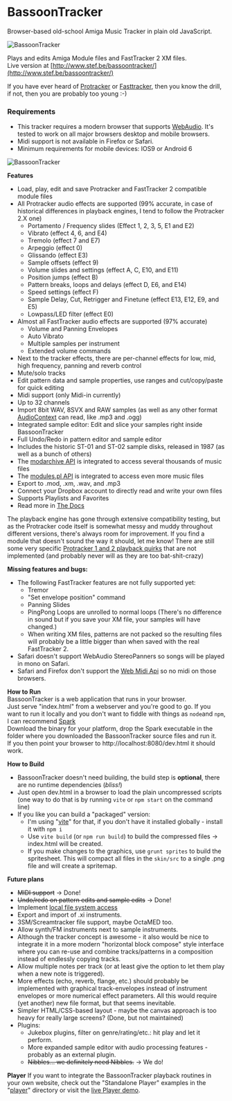 # BassoonTracker

Browser-based old-school Amiga Music Tracker in plain old JavaScript.

![BassoonTracker](./skin/bassoontracker_main.png?raw=true)

Plays and edits Amiga Module files and FastTracker 2 XM files.  
Live version at [http://www.stef.be/bassoontracker/](http://www.stef.be/bassoontracker/)

If you have ever heard of [Protracker](https://en.wikipedia.org/wiki/Protracker) or [Fasttracker](https://en.wikipedia.org/wiki/FastTracker_2), then you know the drill,   
if not, then you are probably too young :-)

### Requirements
* This tracker requires a modern browser that supports [WebAudio](https://developer.mozilla.org/en-US/docs/Web/API/Web_Audio_API).
It's tested to work on all major browsers desktop and mobile browsers.
* Midi support is not available in Firefox or Safari. 
* Minimum requirements for mobile devices: IOS9 or Android 6

![BassoonTracker](./skin/bassoontracker_sampleeditor.png?raw=true)

**Features**
- Load, play, edit and save Protracker and FastTracker 2 compatible module files  
- All Protracker audio effects are supported (99% accurate, in case of historical differences in playback engines, I tend to follow the Protracker 2.X one)
  - Portamento / Frequency slides (Effect 1, 2, 3, 5, E1 and E2)
  - Vibrato (effect 4, 6, and E4)
  - Tremolo (effect 7 and E7)
  - Arpeggio (effect 0)
  - Glissando (effect E3)
  - Sample offsets (effect 9)
  - Volume slides and settings (effect A, C, E10, and E11)
  - Position jumps (effect B)
  - Pattern breaks, loops and delays (effect D, E6, and E14)
  - Speed settings (effect F)
  - Sample Delay, Cut, Retrigger and Finetune (effect E13, E12, E9, and E5)
  - Lowpass/LED filter (effect E0)
- Almost all FastTracker audio effects are supported (97% accurate)
  - Volume and Panning Envelopes
  - Auto Vibrato
  - Multiple samples per instrument
  - Extended volume commands
- Next to the tracker effects, there are per-channel effects for low, mid, high frequency, panning and reverb control
- Mute/solo tracks  
- Edit pattern data and sample properties, use ranges and cut/copy/paste for quick editing
- Midi support (only Midi-in currently)  
- Up to 32 channels 
- Import 8bit WAV, 8SVX and RAW samples (as well as any other format [AudioContext](https://developer.mozilla.org/en-US/docs/Web/API/AudioContext) can read, like .mp3 and .ogg)
- Integrated sample editor: Edit and slice your samples right inside BassoonTracker
- Full Undo/Redo in pattern editor and sample editor
- Includes the historic ST-01 and ST-02 sample disks, released in 1987 (as well as a bunch of others)
- The [modarchive API](https://modarchive.org/) is integrated to access several thousands of music files
- The [modules.pl API](http://modules.pl/) is integrated to access even more music files
- Export to .mod, .xm, .wav, and .mp3
- Connect your Dropbox account to directly read and write your own files
- Supports Playlists and Favorites
- Read more in [The Docs](https://www.stef.be/bassoontracker/docs/)

The playback engine has gone through extensive compatibility testing, but as the Protracker code itself is somewhat messy and muddy
throughout different versions, there's always room for improvement.
If you find a module that doesn't sound the way it should, let me know!
There are still some very specific [Protracker 1 and 2 playback quirks](http://www.stef.be/bassoontracker/docs/trackerQuircks.txt) that are not implemented (and probably never will as they are too bat-shit-crazy)

**Missing features and bugs:**
 - The following FastTracker features are not fully supported yet:
   - Tremor
   - "Set envelope position" command
   - Panning Slides
   - PingPong Loops are unrolled to normal loops (There's no difference in sound but if you save your XM file, your samples will have changed.)
   - When writing XM files, patterns are not packed so the resulting files will probably be a little bigger than when saved with the real FastTracker 2.
 - Safari doesn't support WebAudio StereoPanners so songs will be played in mono on Safari.
 - Safari and Firefox don't support the [Web Midi Api](https://caniuse.com/midi) so no midi on those browsers.

**How to Run**  
BassoonTracker is a web application that runs in your browser.   
Just serve "index.html" from a webserver and you're good to go.
If you want to run it locally and you don't want to fiddle with things as `node`and `npm`, I can recommend [Spark](https://github.com/rif/spark/releases)  
Download the binary for your platform, drop the Spark executable in the folder where you downloaded the BassoonTracker source files and run it.   
If you then point your browser to http://localhost:8080/dev.html it should work.

**How to Build**  
  - BassoonTracker doesn't need building, the build step is **optional**, there are no runtime dependencies (*bliss!*)
  - Just open dev.html in a browser to load the plain uncompressed scripts (one way to do that is by running `vite` or `npm start` on the command line)
  - If you like you can build a "packaged" version:
    - I'm using "[vite](https://vitejs.dev/)" for that, if you don't have it installed globally - install it with `npm i`
    - Use `vite build` (or `npm run build`) to build the compressed files -> index.html will be created.
    - If you make changes to the graphics, use `grunt sprites` to build the spritesheet.
	  This will compact all files in the `skin/src` to a single .png file and will create a spritemap.

**Future plans**  
  - ~~MIDI support~~ -> Done!
  - ~~Undo/redo on pattern edits and sample edits~~ -> Done!
  - Implement [local file system access](https://web.dev/file-system-access/)  
  - Export and import of .xi instruments.
  - 3SM/Screamtracker file support, maybe OctaMED too.
  - Allow synth/FM instruments next to sample instruments.
  - Although the tracker concept is awesome - it also would be nice to integrate it in a more modern 
  "horizontal block compose" style interface where you can re-use and combine tracks/patterns in a 
  composition instead of endlessly copying tracks.
  - Allow multiple notes per track (or at least give the option to let them play when a new note is triggered).
  - More effects (echo, reverb, flange, etc.) should probably be implemented with graphical track-envelopes instead of instrument envelopes or more numerical effect parameters. All this would require (yet another) new file format, but that seems inevitable.
  - Simpler HTML/CSS-based layout - maybe the canvas approach is too heavy for really large screens? (Done, but not maintained)
  - Plugins:
  	- Jukebox plugins, filter on genre/rating/etc.: hit play and let it perform.
  	- More expanded sample editor with audio processing features - probably as an external plugin.
  	- ~~Nibbles... we definitely need Nibbles.~~ -> We do!
  

**Player**
If you want to integrate the BassoonTracker playback routines in your own website, check out the "Standalone Player" examples in the "[player](https://github.com/steffest/BassoonTracker/tree/master/player)" directory
or visit the [live Player demo](http://www.stef.be/bassoontracker/player/).


